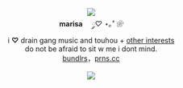 <p align="center">
  <img src="https://pix.crd.co/assets/images/gallery15/461b06ae.png">
  <br><b>marisa</b>ㅤ<i> ༘♡ ⋆｡˚ ❀</i>
  <br> i <b>♡</b> drain gang music and touhou + <a href="https://pastes.cc/bIadee">other interests</a> 
  <br> do not be afraid to sit w me i dont mind. 
  <br> <a href="https://pastes.cc/crest">bundlrs</a>，<a href="https://pronouns.cc/@crest">prns.cc</a>
  <br><br><a href="https://www.last.fm/user/IHateMemphis"><img src="https://lastfm-recently-played.vercel.app/api?user=IHateMemphis&width=350&count=7&show_user=header&loved=true&header_style=normal_stats&bg_color=0000"></a>
</p>

